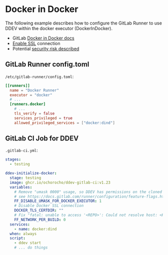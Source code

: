 # Docker in Docker

The following example describes how to configure the GitLab Runner
to use DDEV within the docker executor (DockerInDocker).

* GitLab [Docker in Docker docs](https://docs.gitlab.com/ee/ci/docker/using_docker_build.html#use-docker-in-docker)
* [Enable SSL](https://about.gitlab.com/blog/2019/07/31/docker-in-docker-with-docker-19-dot-03/#configure-tls) connection
* Potential [security risk described](https://docs.gitlab.com/runner/security/#usage-of-docker-executor)

## GitLab Runner config.toml

`/etc/gitlab-runner/config.toml`:

```toml
[[runners]]
  name = "Docker Runner"
  executor = "docker"
  # ...
  [runners.docker]
    # ...
    tls_verify = false
    services_privileged = true
    allowed_privileged_services = ["docker:dind"]
```

## GitLab CI Job for DDEV  

`.gitlab-ci.yml`:

```yaml
stages:
  - testing

ddev-initialize-docker:
  stage: testing
  image: ghcr.io/ochorocho/ddev-gitlab-ci:v1.23
  variables:
    # Remove "umask 0000" usage, so DDEV has permissions on the cloned repository
    # see https://docs.gitlab.com/runner/configuration/feature-flags.html#available-feature-flags
    FF_DISABLE_UMASK_FOR_DOCKER_EXECUTOR: 1
    # Disable Docker SSL connection
    DOCKER_TLS_CERTDIR: ""
    # Fix "fatal: unable to access '<REPO>': Could not resolve host: <HOST>"
    FF_NETWORK_PER_BUILD: 0
  services:
    - name: docker:dind
  when: always
  script:
    - ddev start
    # ... do things
```

